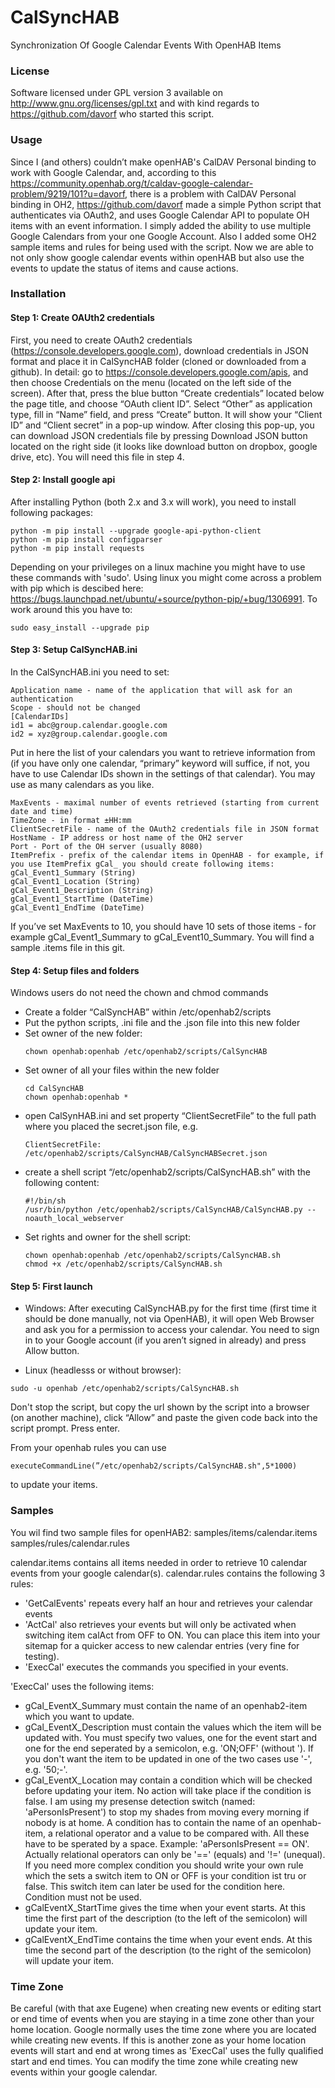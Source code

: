 # CalSyncHAB

Synchronization Of Google Calendar Events With OpenHAB Items

### License

Software licensed under GPL version 3 available on http://www.gnu.org/licenses/gpl.txt and with kind regards to https://github.com/davorf who started this script.

### 
### Usage
Since I (and others) couldn’t make openHAB's CalDAV Personal binding to work with Google Calendar, and, according to this https://community.openhab.org/t/caldav-google-calendar-problem/9219/101?u=davorf, there is a problem with CalDAV Personal binding in OH2, https://github.com/davorf made a simple Python script that authenticates via OAuth2, and uses Google Calendar API to populate OH items with an event information. I simply added the ability to use multiple Google Calendars from your one Google Account. Also I added some OH2 sample items and rules for being used with the script. Now we are able to not only show google calendar events within openHAB but also use the events to update the status of items and cause actions.

### Installation
#### Step 1: Create OAUth2 credentials
First, you need to create OAuth2 credentials (https://console.developers.google.com), download credentials in JSON format and place it in CalSyncHAB folder (cloned or downloaded from a github). 
In detail: go to https://console.developers.google.com/apis, and then choose Credentials on the menu (located on the left side of the screen). After that, press the blue button “Create credentials” located below the page title, and choose “OAuth client ID”. Select “Other” as application type, fill in “Name” field, and press “Create” button. It will show your “Client ID” and “Client secret” in a pop-up window. After closing this pop-up, you can download JSON credentials file by pressing Download JSON button located on the right side (it looks like download button on dropbox, google drive, etc). You will need this file in step 4.

#### Step 2: Install google api
After installing Python (both 2.x and 3.x will work), you need to install following packages:

    python -m pip install --upgrade google-api-python-client
    python -m pip install configparser
    python -m pip install requests

Depending on your privileges on a linux machine you might have to use these commands with 'sudo'.
Using linux you might come across a problem with pip which is descibed here: https://bugs.launchpad.net/ubuntu/+source/python-pip/+bug/1306991. To work around this you have to:

    sudo easy_install --upgrade pip

#### Step 3: Setup CalSyncHAB.ini
In the CalSyncHAB.ini you need to set:

    Application name - name of the application that will ask for an authentication
    Scope - should not be changed
    [CalendarIDs]
    id1 = abc@group.calendar.google.com
    id2 = xyz@group.calendar.google.com
    
Put in here the list of your calendars you want to retrieve information from (if you have only one calendar, “primary” keyword will suffice, if not, you have to use Calendar IDs shown in the settings of that calendar). You may use as many calendars as you like.

    MaxEvents - maximal number of events retrieved (starting from current date and time)
    TimeZone - in format ±HH:mm
    ClientSecretFile - name of the OAuth2 credentials file in JSON format
    HostName - IP address or host name of the OH2 server
    Port - Port of the OH server (usually 8080)
    ItemPrefix - prefix of the calendar items in OpenHAB - for example, if you use ItemPrefix gCal_ you should create following items:
    gCal_Event1_Summary (String)
    gCal_Event1_Location (String)
    gCal_Event1_Description (String)
    gCal_Event1_StartTime (DateTime)
    gCal_Event1_EndTime (DateTime)

If you’ve set MaxEvents to 10, you should have 10 sets of those items - for example gCal_Event1_Summary to gCal_Event10_Summary. You will find a sample .items file in this git.

#### Step 4: Setup files and folders
Windows users do not need the chown and chmod commands
- Create a folder “CalSyncHAB” within /etc/openhab2/scripts
- Put the python scripts, .ini file and the .json file into this new folder
- Set owner of the new folder:
    ```
    chown openhab:openhab /etc/openhab2/scripts/CalSyncHAB
    ```
- Set owner of all your files within the new folder
    ```
    cd CalSyncHAB
    chown openhab:openhab *
    ```
- open CalSynHAB.ini and set property “ClientSecretFile” to the full path where you placed the secret.json file, e.g. 
    ```
    ClientSecretFile: /etc/openhab2/scripts/CalSyncHAB/CalSyncHABSecret.json
    ```
- create a shell script “/etc/openhab2/scripts/CalSyncHAB.sh” with the following content: 
    ```
    #!/bin/sh
    /usr/bin/python /etc/openhab2/scripts/CalSyncHAB/CalSyncHAB.py --noauth_local_webserver
    ```
- Set rights and owner for the shell script:
    ```
    chown openhab:openhab /etc/openhab2/scripts/CalSyncHAB.sh
    chmod +x /etc/openhab2/scripts/CalSyncHAB.sh
    ```

#### Step 5: First launch
- Windows:
After executing CalSyncHAB.py for the first time (first time it should be done manually, not via OpenHAB), it will open Web Browser and ask you for a permission to access your calendar. You need to sign in to your Google account (if you aren’t signed in already) and press Allow button.

- Linux (headlesss or without browser):
```
sudo -u openhab /etc/openhab2/scripts/CalSyncHAB.sh
 ```
Don't stop the script, but copy the url shown by the script into a browser (on another machine), click “Allow” and paste the given code back into the script prompt. Press enter.

From your openhab rules you can use
```
executeCommandLine(”/etc/openhab2/scripts/CalSyncHAB.sh",5*1000)
```
to update your items.

### Samples
You wil find two sample files for openHAB2:
    samples/items/calendar.items
    samples/rules/calendar.rules

calendar.items contains all items needed in order to retrieve 10 calendar events from your google calendar(s).
calendar.rules contains the following 3 rules:
- 'GetCalEvents' repeats every half an hour and retrieves your calendar events
- 'ActCal' also retrieves your events but will only be activated when switching item calAct from OFF to ON.  You can place this item into your sitemap for a quicker access to new calendar entries (very fine for testing).
- 'ExecCal' executes the commands you specified in your events. 

'ExecCal' uses the following items:
- gCal_EventX_Summary must contain the name of an openhab2-item which you want to update.
- gCal_EventX_Description must contain the values which the item will be updated with. You must specify two values, one for the event start and one for the end seperated by a semicolon, e.g. 'ON;OFF' (without '). If you don't want the item to be updated in one of the two cases use '-', e.g. '50;-'. 
- gCal_EventX_Location may contain a condition which will be checked before updating your item. No action will take place if the condition is false. I am using my presense detection switch (named: 'aPersonIsPresent') to stop my shades from moving every morning if nobody is at home. A condition has to contain  the name of an openhab-item, a relational operator and a value to be compared with. All these have to be sperated by a space. Example: 'aPersonIsPresent == ON'. Actually relational operators can only be '==' (equals) and '!=' (unequal). If you need more complex condition you should write your own rule which the sets a switch item to ON or OFF is your condition ist tru or false. This switch item can later be used for the condition here. Condition must not be used. 
- gCalEventX_StartTime gives the time when your event starts. At this time the first part of the description (to the left of the semicolon) will update your item.
- gCalEventX_EndTime contains the time when your event ends. At this time the second part of the description (to the right of the semicolon) will update your item.

### Time Zone
Be careful (with that axe Eugene) when creating new events or editing start or end time of events when you are staying in a time zone other than your home location. Google normally uses the time zone where you are located while creating new events. If this is another zone as your home location events will start and end at wrong times as 'ExecCal' uses the fully qualified start and end times. You can modify the time zone while creating new events within your google calendar.
